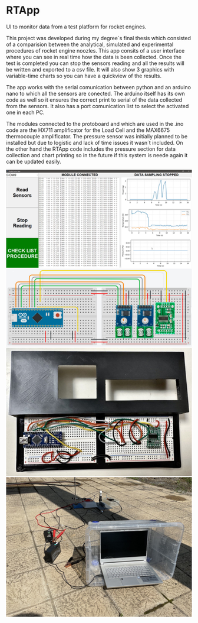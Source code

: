 # RTApp
UI to monitor data from a test platform for rocket engines.

This project was developed during my degree´s final thesis which consisted of a comparision between the analytical, simulated and experimental procedures of rocket engine noozles. This app consits of a user interface where you can see in real time how the data is been collected. Once the test is completed you can stop the sensors reading and all the results will be written and exported to a csv file. It will also show 3 graphics with variable-time charts so you can have a quickview of the results. 

The app works with the serial comunication between python and an arduino nano to which all the sensors are conected. The arduino itself has its own code as well so it ensures the correct print to serial of the data collected from the sensors. It also has a port comunication list to select the activated one in each PC.

The modules connected to the protoboard and which are used in the .ino code are the HX711 amplificator for the Load Cell and the MAX6675 thermocouple amplificator. The pressure sensor was initially planned to be installed but due to logistic and lack of time issues it wasn´t included. On the other hand the RTApp code includes the pressure section for data collection and chart printing so in the future if this system is neede again it can be updated easily.


![alt text](https://github.com/marcosflz/RTApp/blob/main/Images/RApp_Results.png)
![alt text](https://github.com/marcosflz/RTApp/blob/main/Images/EsquemaConexiones.jpg)
![alt text](https://github.com/marcosflz/RTApp/blob/main/Images/CajaProtoboardREAL_Abierta.jpg)
![alt text](https://github.com/marcosflz/RTApp/blob/main/Images/Ensayo7.jpg)
